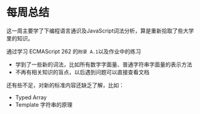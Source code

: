 # 每周总结

这一周主要学了下编程语言通识及JavaScript词法分析，算是重新拾取了些大学里的知识。

通过学习 ECMAScript 262 的`附录 A.1`以及作业中的练习
- 学到了一些新的词法，比如所有数字字面量、普通字符串字面量的表示方法
- 不再有相关知识的盲点，以后遇到问题可以直接查看文档

还有些不足，对新的标准内容还缺乏了解，比如：
- Typed Array
- Template 字符串的原理

